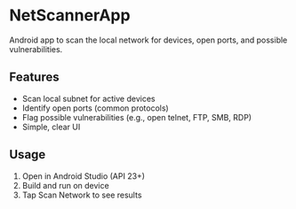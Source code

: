 # NetScannerApp

Android app to scan the local network for devices, open ports, and possible vulnerabilities.

## Features
- Scan local subnet for active devices
- Identify open ports (common protocols)
- Flag possible vulnerabilities (e.g., open telnet, FTP, SMB, RDP)
- Simple, clear UI

## Usage
1. Open in Android Studio (API 23+)
2. Build and run on device
3. Tap Scan Network to see results
